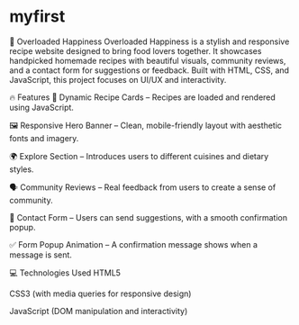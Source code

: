 # myfirst
🍓 Overloaded Happiness Overloaded Happiness is a stylish and responsive recipe website designed to bring food lovers together. It showcases handpicked homemade recipes with beautiful visuals, community reviews, and a contact form for suggestions or feedback. Built with HTML, CSS, and JavaScript, this project focuses on UI/UX and interactivity.

🔥 Features 🍝 Dynamic Recipe Cards – Recipes are loaded and rendered using JavaScript.

🖼️ Responsive Hero Banner – Clean, mobile-friendly layout with aesthetic fonts and imagery.

🌍 Explore Section – Introduces users to different cuisines and dietary styles.

🗣️ Community Reviews – Real feedback from users to create a sense of community.

💬 Contact Form – Users can send suggestions, with a smooth confirmation popup.

✅ Form Popup Animation – A confirmation message shows when a message is sent.

💻 Technologies Used HTML5

CSS3 (with media queries for responsive design)

JavaScript (DOM manipulation and interactivity)
